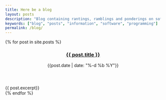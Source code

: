 ```yaml
---
title: Here be a blog
layout: posts
description: "Blog containing rantings, ramblings and ponderings on software development and technology"
keywords: ["blog", "posts", "information", "software", "programming"]
permalink: /blog/
---
```


{% for post in site.posts %}
  <article class="list-item">
    <header>
      <h3 class="title link"><a href="{{ post.url }}">{{ post.title }}</a></h3>
      <span class="date"><time datetime="{{post.date |  date: '%Y-%m-%d %H:%M'}}">{{post.date | date: "%-d %b %Y"}}</time></span>
    </header>
    <div class="excerpt">
      {{ post.excerpt}}
    </div>
  </article>
{% endfor %}

